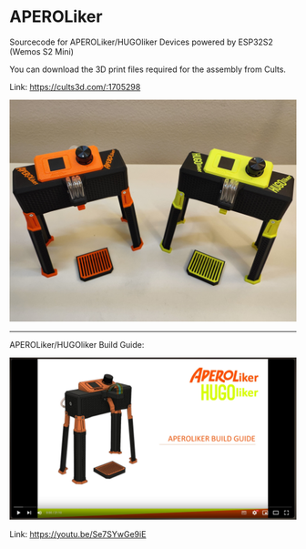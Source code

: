 # APEROLiker
Sourcecode for APEROLiker/HUGOliker Devices powered by ESP32S2 (Wemos S2 Mini)


You can download the 3D print files required for the assembly from Cults.

Link: <a href="https://cults3d.com/:1705298">https://cults3d.com/:1705298</a>
 
<img src="Images/APEROLiker_HUGOliker.jpg" width="650">

___

APEROLiker/HUGOliker Build Guide:

<a href="https://youtu.be/Se7SYwGe9iE"><img src="Images/YoutubeVideo.jpg" width="650"></a>

Link: <a href="https://youtu.be/Se7SYwGe9iE">https://youtu.be/Se7SYwGe9iE</a>
